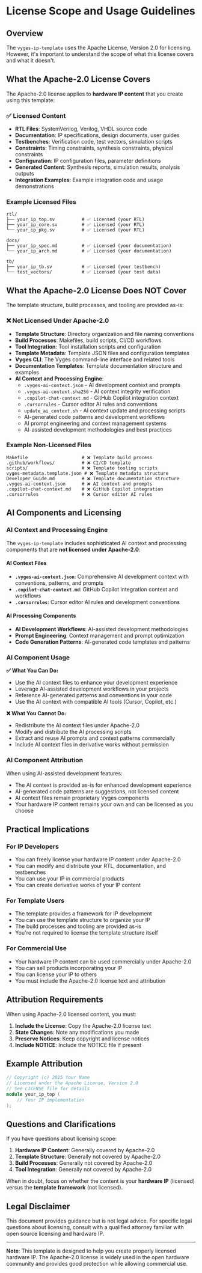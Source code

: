 # License Scope and Usage Guidelines

## Overview

The `vyges-ip-template` uses the Apache License, Version 2.0 for licensing. However, it's important to understand the scope of what this license covers and what it doesn't.

## What the Apache-2.0 License Covers

The Apache-2.0 license applies to **hardware IP content** that you create using this template:

### ✅ Licensed Content
- **RTL Files**: SystemVerilog, Verilog, VHDL source code
- **Documentation**: IP specifications, design documents, user guides
- **Testbenches**: Verification code, test vectors, simulation scripts
- **Constraints**: Timing constraints, synthesis constraints, physical constraints
- **Configuration**: IP configuration files, parameter definitions
- **Generated Content**: Synthesis reports, simulation results, analysis outputs
- **Integration Examples**: Example integration code and usage demonstrations

### Example Licensed Files
```
rtl/
├── your_ip_top.sv          # ✅ Licensed (your RTL)
├── your_ip_core.sv         # ✅ Licensed (your RTL)
└── your_ip_pkg.sv          # ✅ Licensed (your RTL)

docs/
├── your_ip_spec.md         # ✅ Licensed (your documentation)
└── your_ip_arch.md         # ✅ Licensed (your documentation)

tb/
├── your_ip_tb.sv           # ✅ Licensed (your testbench)
└── test_vectors/           # ✅ Licensed (your test data)
```

## What the Apache-2.0 License Does NOT Cover

The template structure, build processes, and tooling are provided as-is:

### ❌ Not Licensed Under Apache-2.0
- **Template Structure**: Directory organization and file naming conventions
- **Build Processes**: Makefiles, build scripts, CI/CD workflows
- **Tool Integration**: Tool installation scripts and configuration
- **Template Metadata**: Template JSON files and configuration templates
- **Vyges CLI**: The Vyges command-line interface and related tools
- **Documentation Templates**: Template documentation structure and examples
- **AI Context and Processing Engine**:
  - `.vyges-ai-context.json` - AI development context and prompts
  - `.vyges-ai-context.sha256` - AI context integrity verification
  - `.copilot-chat-context.md` - GitHub Copilot integration context
  - `.cursorrules` - Cursor editor AI rules and conventions
  - `update_ai_context.sh` - AI context update and processing scripts
  - AI-generated code patterns and development workflows
  - AI prompt engineering and context management systems
  - AI-assisted development methodologies and best practices

### Example Non-Licensed Files
```
Makefile                    # ❌ Template build process
.github/workflows/          # ❌ CI/CD template
scripts/                    # ❌ Template tooling scripts
vyges-metadata.template.json # ❌ Template metadata structure
Developer_Guide.md          # ❌ Template documentation structure
.vyges-ai-context.json      # ❌ AI context and prompts
.copilot-chat-context.md    # ❌ GitHub Copilot integration
.cursorrules                # ❌ Cursor editor AI rules
```

## AI Components and Licensing

### AI Context and Processing Engine

The `vyges-ip-template` includes sophisticated AI context and processing components that are **not licensed under Apache-2.0**:

#### AI Context Files
- **`.vyges-ai-context.json`**: Comprehensive AI development context with conventions, patterns, and prompts
- **`.copilot-chat-context.md`**: GitHub Copilot integration context and workflows
- **`.cursorrules`**: Cursor editor AI rules and development conventions

#### AI Processing Components
- **AI Development Workflows**: AI-assisted development methodologies
- **Prompt Engineering**: Context management and prompt optimization
- **Code Generation Patterns**: AI-generated code templates and patterns

### AI Component Usage

**✅ What You Can Do:**
- Use the AI context files to enhance your development experience
- Leverage AI-assisted development workflows in your projects
- Reference AI-generated patterns and conventions in your code
- Use the AI context with compatible AI tools (Cursor, Copilot, etc.)

**❌ What You Cannot Do:**
- Redistribute the AI context files under Apache-2.0
- Modify and distribute the AI processing scripts
- Extract and reuse AI prompts and context patterns commercially
- Include AI context files in derivative works without permission

### AI Component Attribution

When using AI-assisted development features:
- The AI context is provided as-is for enhanced development experience
- AI-generated code patterns are suggestions, not licensed content
- AI context files remain proprietary Vyges components
- Your hardware IP content remains your own and can be licensed as you choose

## Practical Implications

### For IP Developers
- You can freely license your hardware IP content under Apache-2.0
- You can modify and distribute your RTL, documentation, and testbenches
- You can use your IP in commercial products
- You can create derivative works of your IP content

### For Template Users
- The template provides a framework for IP development
- You can use the template structure to organize your IP
- The build processes and tooling are provided as-is
- You're not required to license the template structure itself

### For Commercial Use
- Your hardware IP content can be used commercially under Apache-2.0
- You can sell products incorporating your IP
- You can license your IP to others
- You must include the Apache-2.0 license text and attribution

## Attribution Requirements

When using Apache-2.0 licensed content, you must:

1. **Include the License**: Copy the Apache-2.0 license text
2. **State Changes**: Note any modifications you made
3. **Preserve Notices**: Keep copyright and license notices
4. **Include NOTICE**: Include the NOTICE file if present

## Example Attribution

```verilog
// Copyright (c) 2025 Your Name
// Licensed under the Apache License, Version 2.0
// See LICENSE file for details
module your_ip_top (
    // Your IP implementation
);
```

## Questions and Clarifications

If you have questions about licensing scope:

1. **Hardware IP Content**: Generally covered by Apache-2.0
2. **Template Structure**: Generally not covered by Apache-2.0
3. **Build Processes**: Generally not covered by Apache-2.0
4. **Tool Integration**: Generally not covered by Apache-2.0

When in doubt, focus on whether the content is your **hardware IP** (licensed) versus the **template framework** (not licensed).

## Legal Disclaimer

This document provides guidance but is not legal advice. For specific legal questions about licensing, consult with a qualified attorney familiar with open source licensing and hardware IP.

---

**Note**: This template is designed to help you create properly licensed hardware IP. The Apache-2.0 license is widely used in the open hardware community and provides good protection while allowing commercial use.